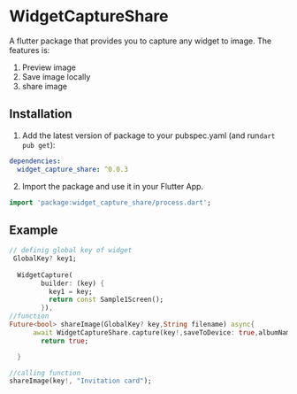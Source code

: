 
# WidgetCaptureShare

A flutter package that provides you to capture any widget to image. The features is:
1. Preview image
2. Save image locally
3. share image

## Installation 

1. Add the latest version of package to your pubspec.yaml (and run`dart pub get`):
```yaml
dependencies:
  widget_capture_share: ^0.0.3
```
2. Import the package and use it in your Flutter App.
```dart
import 'package:widget_capture_share/process.dart';
```

## Example

```dart
// definig global key of widget
 GlobalKey? key1; 
 
  WidgetCapture(
        builder: (key) {
          key1 = key;
          return const Sample1Screen();
        }),
//function
Future<bool> shareImage(GlobalKey? key,String filename) async{
      await WidgetCaptureShare.capture(key!,saveToDevice: true,albumName: "Test",openFilePreview: false,fileName: filename,isShare: true);
        return true;

  }

//calling function
shareImage(key!, "Invitation card");
```

